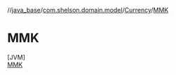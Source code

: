 //[java_base](../../../../index.md)/[com.shelson.domain.model](../../index.md)/[Currency](../index.md)/[MMK](index.md)

# MMK

[JVM]\
[MMK](index.md)
